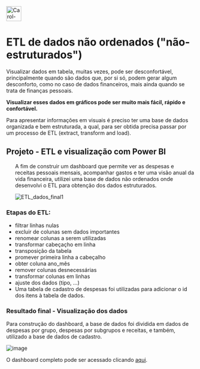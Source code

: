 <img align="center" alt="Carol-Python" height="40" width="40" src="https://user-images.githubusercontent.com/73675930/163909136-14c75020-7263-4e4a-b1e0-11d1310cbbbe.png">
<h1>ETL de dados não ordenados ("não-estruturados")</h1>

  <p>Visualizar dados em tabela, muitas vezes, pode ser desconfortável, principalmente quando são dados que, por si só, podem gerar algum desconforto, como no caso de dados financeiros, mais ainda quando se trata de finanças pessoais. </p>
  <p><b>Visualizar esses dados em gráficos pode ser muito mais fácil, rápido e confortável.</b></p>
  <p>Para apresentar informações em visuais é preciso ter uma base de dados organizada e bem estruturada, a qual, para ser obtida precisa passar por um processo de ETL (extract, transform and load).
  
  <h2>Projeto - ETL e visualização com Power BI</h2>
  <ul>
    <p>A fim de construir um dashboard que permite ver as despesas e receitas pessoais mensais, acompanhar gastos e ter uma visão anual da vida financeira, utilizei uma base de dados não ordenados onde desenvolvi o ETL para obtenção dos dados estruturados.</p>
  
![ETL_dados_final1](https://user-images.githubusercontent.com/73675930/163903996-2b5b7125-aca3-43b4-aa79-45fed7c481a7.png)
</ul>

   <h3><b>Etapas do ETL:</b></h3>
    <ul>
      <li>filtrar linhas nulas
      <li>excluir de colunas sem dados importantes
      <li>renomear colunas a serem utilizadas
      <li>transformar cabeçaçho em linha
      <li>transposição da tabela
      <li>promever primeira linha a cabeçalho
      <li>obter coluna ano_mês
      <li>remover colunas desnecessárias
      <li>transformar colunas em linhas
      <li>ajuste dos dados (tipo, ...)
        <li>Uma tabela de cadastro de despesas foi utilizadas para adicionar o id dos itens à tabela de dados.</li>
    </ul>
    
   <h3>Resultado final - Visualização dos dados</h3>
        <p>Para construção do dashboard, a base de dados foi dividida em dados de despesas por grupo, despesas por subgrupos e receitas, e também, utilizado a base de dados de cadastro.
    
![image](https://user-images.githubusercontent.com/73675930/163906365-12b410b8-4c05-4cb1-a1a2-5e40c8a86231.png)

O dashboard completo pode ser acessado clicando <a href="https://app.powerbi.com/view?r=eyJrIjoiM2ZhMjI3OGEtMDAyMS00ODY3LThiOWYtOTM4NGFjZDA3NTk2IiwidCI6ImMzZjM2NDZlLWRmY2ItNDlhNS04ZGUxLTc1ODA1Mjg4NTc1YyJ9&pageName=ReportSection">aqui</a>.


    

